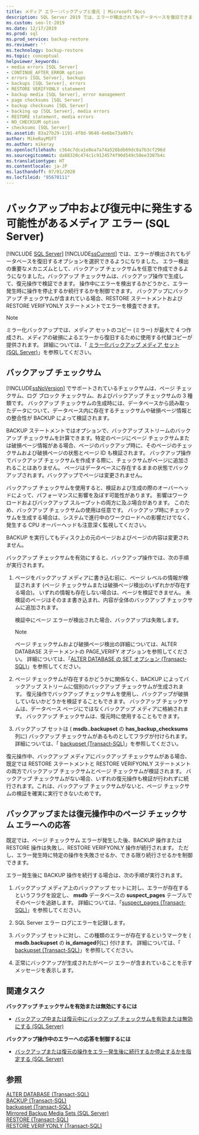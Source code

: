 ```yaml
---
title: メディア エラー:バックアップと復元 | Microsoft Docs
description: SQL Server 2019 では、エラーが検出されてもデータベースを復旧できます。 バックアップ チェックサムと RESTORE および RESTORE VERIFYONLY を使用して、エラーの有無をチェックします。
ms.custom: seo-lt-2019
ms.date: 12/17/2019
ms.prod: sql
ms.prod_service: backup-restore
ms.reviewer: ''
ms.technology: backup-restore
ms.topic: conceptual
helpviewer_keywords:
- media errors [SQL Server]
- CONTINUE_AFTER_ERROR option
- errors [SQL Server], backups
- backups [SQL Server], errors
- RESTORE VERIFYONLY statement
- backup media [SQL Server], error management
- page checksums [SQL Server]
- backup checksums [SQL Server]
- backing up [SQL Server], media errors
- RESTORE statement, media errors
- NO_CHECKSUM option
- checksums [SQL Server]
ms.assetid: 83a27b29-1191-4f8d-9648-6e6be73a9b7c
author: MikeRayMSFT
ms.author: mikeray
ms.openlocfilehash: c364c7dca1e8ea7a74a526bdb69dc8a7b3cf296d
ms.sourcegitcommit: da88320c474c1c9124574f90d549c50ee3387b4c
ms.translationtype: HT
ms.contentlocale: ja-JP
ms.lasthandoff: 07/01/2020
ms.locfileid: "85670111"
---
```

# <a name="possible-media-errors-during-backup-and-restore-sql-server"></a>バックアップ中および復元中に発生する可能性があるメディア エラー (SQL Server)
 [!INCLUDE [SQL Server](../../includes/applies-to-version/sqlserver.md)]
  [!INCLUDE[ssCurrent](../../includes/sscurrent-md.md)] では、エラーが検出されてもデータベースを復旧するオプションを選択できるようになりました。 エラー検出の重要なメカニズムとして、バックアップ チェックサムを任意で作成できるようになりました。バックアップ チェックサムは、バックアップ操作で生成して、復元操作で検証できます。 操作中にエラーを検出するかどうかと、エラー発生時に操作を停止するか続行するかを制御できます。 バックアップにバックアップ チェックサムが含まれている場合、RESTORE ステートメントおよび RESTORE VERIFYONLY ステートメントでエラーを検査できます。  
  
> [!NOTE]  
>  ミラー化バックアップでは、メディア セットのコピー (ミラー) が最大で 4 つ作成され、メディアの破損によるエラーから復旧するために使用する代替コピーが提供されます。 詳細については、「 [ミラー化バックアップ メディア セット &#40;SQL Server&#41;](../../relational-databases/backup-restore/mirrored-backup-media-sets-sql-server.md)」を参照してください。  
  
  
##  <a name="backup-checksums"></a><a name="BckChecksums"></a> バックアップ チェックサム  
 [!INCLUDE[ssNoVersion](../../includes/ssnoversion-md.md)] でサポートされているチェックサムは、ページ チェックサム、ログ ブロック チェックサム、およびバックアップ チェックサムの 3 種類です。 バックアップ チェックサムの生成時には、データベースから読み取ったデータについて、データベース内に存在するチェックサムや破損ページ情報との整合性が BACKUP によって検証されます。  
  
 BACKUP ステートメントではオプションで、バックアップ ストリームのバックアップ チェックサムを計算できます。特定のページにページ チェックサムまたは破損ページ情報がある場合、ページのバックアップ時に、そのページのチェックサムおよび破損ページの状態とページ ID も検証されます。 バックアップ操作でバックアップ チェックサムを作成する際に、チェックサムがページに追加されることはありません。 ページはデータベースに存在するままの状態でバックアップされます。バックアップでページは変更されません。  
  
 バックアップ チェックサムを使用すると、検証および生成の際のオーバーヘッドによって、パフォーマンスに影響を及ぼす可能性があります。 影響はワークロードおよびバックアップ スループットの両方に及ぶ場合があります。 このため、バックアップ チェックサムの使用は任意です。 バックアップ時にチェックサムを生成する場合は、システムで進行中のワークロードへの影響だけでなく、発生する CPU オーバーヘッドも注意深く監視してください。  
  
 BACKUP を実行してもディスク上の元のページおよびページの内容は変更されません。  
  
 バックアップ チェックサムを有効にすると、バックアップ操作では、次の手順が実行されます。  
  
1.  ページをバックアップ メディアに書き込む前に、ページ レベルの情報が検証されます (ページ チェックサムまたは破損ページ検出のいずれかが存在する場合)。 いずれの情報も存在しない場合は、ページを検証できません。 未検証のページはそのまま書き込まれ、内容が全体のバックアップ チェックサムに追加されます。  
  
     検証中にページ エラーが検出された場合、バックアップは失敗します。  
  
    > [!NOTE]  
    >  ページ チェックサムおよび破損ページ検出の詳細については、ALTER DATABASE ステートメントの PAGE_VERIFY オプションを参照してください。 詳細については、「[ALTER DATABASE の SET オプション &#40;Transact-SQL&#41;](../../t-sql/statements/alter-database-transact-sql-set-options.md)」を参照してください。  
  
2.  ページ チェックサムが存在するかどうかに関係なく、BACKUP によってバックアップ ストリームに個別のバックアップ チェックサムが生成されます。 復元操作でバックアップ チェックサムを使用し、バックアップが破損していないかどうかを検証することもできます。 バックアップ チェックサムは、データベース ページにではなくバックアップ メディアに格納されます。 バックアップ チェックサムは、復元時に使用することもできます。  
  
3.  バックアップ セットは ( **msdb..backupset** の **has_backup_checksums**列に) バックアップ チェックサムがあるものとしてフラグが付けられます。 詳細については、「 [backupset &#40;Transact-SQL&#41;](../../relational-databases/system-tables/backupset-transact-sql.md)」を参照してください。  

 復元操作中、バックアップ メディアにバックアップ チェックサムがある場合、既定では RESTORE ステートメントと RESTORE VERIFYONLY ステートメントの両方でバックアップ チェックサムとページ チェックサムが検証されます。 バックアップ チェックサムがない場合、いずれの復元操作も検証が行われずに続行されます。これは、バックアップ チェックサムがないと、ページ チェックサムの検証を確実に実行できないためです。  
  
## <a name="response-to-page-checksum-errors-during-a-backup-or-restore-operation"></a>バックアップまたは復元操作中のページ チェックサム エラーへの応答  
 既定では、ページ チェックサム エラーが発生した後、BACKUP 操作または RESTORE 操作は失敗し、RESTORE VERIFYONLY 操作が続行されます。 ただし、エラー発生時に特定の操作を失敗させるか、できる限り続行させるかを制御できます。  
  
 エラー発生後に BACKUP 操作を続行する場合は、次の手順が実行されます。  
  
1.  バックアップ メディア上のバックアップ セットに対し、エラーが存在するというフラグを設定し、 **msdb** データベースの **suspect_pages** テーブルでそのページを追跡します。 詳細については、「[suspect_pages &#40;Transact-SQL&#41;](../../relational-databases/system-tables/suspect-pages-transact-sql.md)」を参照してください。  
  
2.  SQL Server エラー ログにエラーを記録します。  
  
3.  バックアップ セットに対し、この種類のエラーが存在するというマークを ( **msdb.backupset** の **is_damaged**列に) 付けます。 詳細については、「 [backupset &#40;Transact-SQL&#41;](../../relational-databases/system-tables/backupset-transact-sql.md)」を参照してください。  
  
4.  正常にバックアップが生成されたがページ エラーが含まれていることを示すメッセージを表示します。  
  
##  <a name="related-tasks"></a><a name="RelatedTasks"></a> 関連タスク  
 **バックアップ チェックサムを有効または無効にするには**  
  
-   [バックアップ中または復元中にバックアップ チェックサムを有効または無効にする &#40;SQL Server&#41;](../../relational-databases/backup-restore/enable-or-disable-backup-checksums-during-backup-or-restore-sql-server.md)  
  
 **バックアップ操作中のエラーへの応答を制御するには**  
  
-   [バックアップまたは復元の操作をエラー発生後に続行するか停止するかを指定する &#40;SQL Server&#41;](../../relational-databases/backup-restore/specify-if-backup-or-restore-continues-or-stops-after-error.md)  
  
## <a name="see-also"></a>参照  
 [ALTER DATABASE &#40;Transact-SQL&#41;](../../t-sql/statements/alter-database-transact-sql.md)   
 [BACKUP &#40;Transact-SQL&#41;](../../t-sql/statements/backup-transact-sql.md)   
 [backupset &#40;Transact-SQL&#41;](../../relational-databases/system-tables/backupset-transact-sql.md)   
 [Mirrored Backup Media Sets &#40;SQL Server&#41;](../../relational-databases/backup-restore/mirrored-backup-media-sets-sql-server.md)   
 [RESTORE &#40;Transact-SQL&#41;](../../t-sql/statements/restore-statements-transact-sql.md)   
 [RESTORE VERIFYONLY &#40;Transact-SQL&#41;](../../t-sql/statements/restore-statements-verifyonly-transact-sql.md)  
  
  
